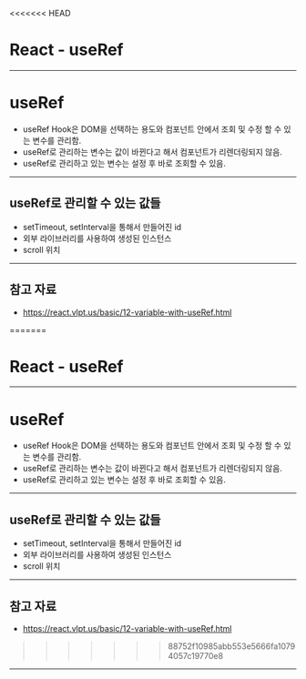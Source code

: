 <<<<<<< HEAD
# React - useRef

------

# useRef

- useRef Hook은 DOM을 선택하는 용도와 컴포넌트 안에서 조회 및 수정 할 수 있는 변수를 관리함.
- useRef로 관리하는 변수는 값이 바뀐다고 해서 컴포넌트가 리렌더링되지 않음.
- useRef로 관리하고 있는 변수는 설정 후 바로 조회할 수 있음.

------

## useRef로 관리할 수 있는 값들

- setTimeout, setInterval을 통해서 만들어진 id
- 외부 라이브러리를 사용하여 생성된 인스턴스
- scroll 위치

------

## 참고 자료

- https://react.vlpt.us/basic/12-variable-with-useRef.html

=======
# React - useRef

------

# useRef

- useRef Hook은 DOM을 선택하는 용도와 컴포넌트 안에서 조회 및 수정 할 수 있는 변수를 관리함.
- useRef로 관리하는 변수는 값이 바뀐다고 해서 컴포넌트가 리렌더링되지 않음.
- useRef로 관리하고 있는 변수는 설정 후 바로 조회할 수 있음.

------

## useRef로 관리할 수 있는 값들

- setTimeout, setInterval을 통해서 만들어진 id
- 외부 라이브러리를 사용하여 생성된 인스턴스
- scroll 위치

------

## 참고 자료

- https://react.vlpt.us/basic/12-variable-with-useRef.html

>>>>>>> 88752f10985abb553e5666fa10794057c19770e8
------